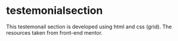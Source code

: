 # testemonialsection
This testemonail section is developed using html and css (grid). The resources taken from front-end mentor.

